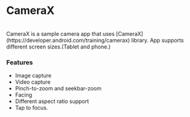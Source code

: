 # CameraX
<br>
CameraX is a sample camera app that uses [CameraX](https://developer.android.com/training/camerax) library. App supports different screen sizes.(Tablet and phone.)
<br>

### Features

- Image capture
- Video capture
- Pinch-to-zoom and seekbar-zoom
- Facing
- Different aspect ratio support
- Tap to focus.

<br>
